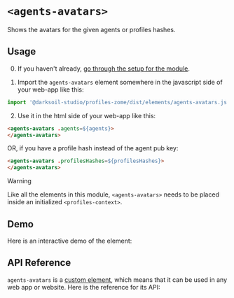 # `<agents-avatars>`

Shows the avatars for the given agents or profiles hashes.

## Usage

0. If you haven't already, [go through the setup for the module](/setup).

1. Import the `agents-avatars` element somewhere in the javascript side of your web-app like this:

```js
import '@darksoil-studio/profiles-zome/dist/elements/agents-avatars.js'
```

2. Use it in the html side of your web-app like this:

```html
<agents-avatars .agents=${agents}>
</agents-avatars>
```

OR, if you have a profile hash instead of the agent pub key:

```html
<agents-avatars .profilesHashes=${profilesHashes}>
</agents-avatars>
```

> [!WARNING]
> Like all the elements in this module, `<agents-avatars>` needs to be placed inside an initialized `<profiles-context>`.

## Demo

Here is an interactive demo of the element:

<element-demo>
</element-demo>

<script setup>
import { onMounted } from 'vue'
import {
  ProfilesZomeMock,
  demoProfiles,
} from "../../ui/src/mocks.ts";
import { ProfilesStore } from "../../ui/src/profiles-store.ts";
import { ProfilesClient } from "../../ui/src/profiles-client.ts";
import { decodeHashFromBase64, encodeHashToBase64 } from '@holochain/client';
import { render } from 'lit';
import { html, unsafeStatic } from "lit/static-html.js";

onMounted(async () => {
  // Elements need to be imported on the client side, not the SSR side
  // Reference: https://vitepress.dev/guide/ssr-compat#importing-in-mounted-hook
  await import('@api-viewer/docs/lib/api-docs.js');
  await import('@api-viewer/demo/lib/api-demo.js');
  await import('../../ui/src/elements/profiles-context.ts');
  await import('../../ui/src/elements/agents-avatars.ts');

  const profiles = await demoProfiles();
  const allPubKeys = [...Array.from(profiles.keys()),...Array.from(profiles.keys())].map(encodeHashToBase64).join(',');
  const mock = new ProfilesZomeMock(profiles, Array.from(profiles.keys())[0]);
  const client = new ProfilesClient(mock, "lobby");
  const store = new ProfilesStore(client);
    
  render(html`
    <profiles-context .store=${store}>
      <api-demo src="custom-elements.json" only="agents-avatars" exclude-knobs="profilesProvider">
        <template data-element="agents-avatars" data-target="host">
          <agents-avatars agents="${unsafeStatic(allPubKeys)}" >
          </agents-avatars>
        </template>
      </api-demo>
    </profiles-context>`,
    document.querySelector('element-demo')
  );
});

</script>

## API Reference

`agents-avatars` is a [custom element](https://web.dev/articles/custom-elements-v1), which means that it can be used in any web app or website. Here is the reference for its API:

<api-docs src="custom-elements.json" only="agents-avatars">
</api-docs>
